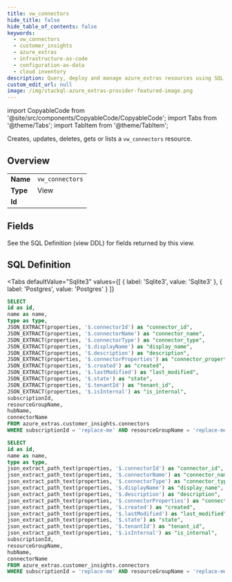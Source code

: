 ```yaml
--- 
title: vw_connectors
hide_title: false
hide_table_of_contents: false
keywords:
  - vw_connectors
  - customer_insights
  - azure_extras
  - infrastructure-as-code
  - configuration-as-data
  - cloud inventory
description: Query, deploy and manage azure_extras resources using SQL
custom_edit_url: null
image: /img/stackql-azure_extras-provider-featured-image.png
---
```


import CopyableCode from '@site/src/components/CopyableCode/CopyableCode';
import Tabs from '@theme/Tabs';
import TabItem from '@theme/TabItem';

Creates, updates, deletes, gets or lists a <code>vw_connectors</code> resource.

## Overview
<table><tbody>
<tr><td><b>Name</b></td><td><code>vw_connectors</code></td></tr>
<tr><td><b>Type</b></td><td>View</td></tr>
<tr><td><b>Id</b></td><td><CopyableCode code="azure_extras.customer_insights.vw_connectors" /></td></tr>
</tbody></table>

## Fields

See the SQL Definition (view DDL) for fields returned by this view.

## SQL Definition

<Tabs
defaultValue="Sqlite3"
values={[
{ label: 'Sqlite3', value: 'Sqlite3' },
{ label: 'Postgres', value: 'Postgres' }
]}
>
<TabItem value="Sqlite3">

```sql
SELECT
id as id,
name as name,
type as type,
JSON_EXTRACT(properties, '$.connectorId') as "connector_id",
JSON_EXTRACT(properties, '$.connectorName') as "connector_name",
JSON_EXTRACT(properties, '$.connectorType') as "connector_type",
JSON_EXTRACT(properties, '$.displayName') as "display_name",
JSON_EXTRACT(properties, '$.description') as "description",
JSON_EXTRACT(properties, '$.connectorProperties') as "connector_properties",
JSON_EXTRACT(properties, '$.created') as "created",
JSON_EXTRACT(properties, '$.lastModified') as "last_modified",
JSON_EXTRACT(properties, '$.state') as "state",
JSON_EXTRACT(properties, '$.tenantId') as "tenant_id",
JSON_EXTRACT(properties, '$.isInternal') as "is_internal",
subscriptionId,
resourceGroupName,
hubName,
connectorName
FROM azure_extras.customer_insights.connectors
WHERE subscriptionId = 'replace-me' AND resourceGroupName = 'replace-me' AND hubName = 'replace-me';
```

</TabItem>
<TabItem value="Postgres">

```sql
SELECT
id as id,
name as name,
type as type,
json_extract_path_text(properties, '$.connectorId') as "connector_id",
json_extract_path_text(properties, '$.connectorName') as "connector_name",
json_extract_path_text(properties, '$.connectorType') as "connector_type",
json_extract_path_text(properties, '$.displayName') as "display_name",
json_extract_path_text(properties, '$.description') as "description",
json_extract_path_text(properties, '$.connectorProperties') as "connector_properties",
json_extract_path_text(properties, '$.created') as "created",
json_extract_path_text(properties, '$.lastModified') as "last_modified",
json_extract_path_text(properties, '$.state') as "state",
json_extract_path_text(properties, '$.tenantId') as "tenant_id",
json_extract_path_text(properties, '$.isInternal') as "is_internal",
subscriptionId,
resourceGroupName,
hubName,
connectorName
FROM azure_extras.customer_insights.connectors
WHERE subscriptionId = 'replace-me' AND resourceGroupName = 'replace-me' AND hubName = 'replace-me';
```

</TabItem>
</Tabs>

